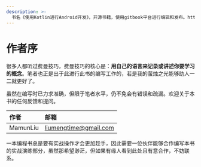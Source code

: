 ```yaml
---
description: >-
  书名《使用Kotlin进行Android开发》，开源书籍，使用gitbook平台进行编辑和发布。https://liumengtime.gitbook.io/androiddevelopmentwithkotlin/
---
```


# 作者序

很多人都听过费曼技巧，费曼技巧的核心是：**用自己的语言来记录或讲述你要学习的概念**。笔者也正是出于此进行此书的编写工作的，若是我的萤烛之光能够助人一二就更好了。

虽然在编写时已力求准确，但限于笔者水平，仍不免会有错误和疏漏。欢迎关于本书的任何反馈和提问。

| 作者 | 邮箱 |
| :--- | :--- |
| MamunLiu | liumengtime@gmail.com |

一本编程书总是要有实战操作才会更加趁手，因此需要一位伙伴能够合作编写本书的实战演练部分，虽然那希望渺茫，但如果有缘人看到此处且有意合作，不妨联系。

